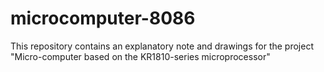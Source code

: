 # microcomputer-8086
This repository contains an explanatory note and drawings for the project "Micro-computer based on the KR1810-series microprocessor"
